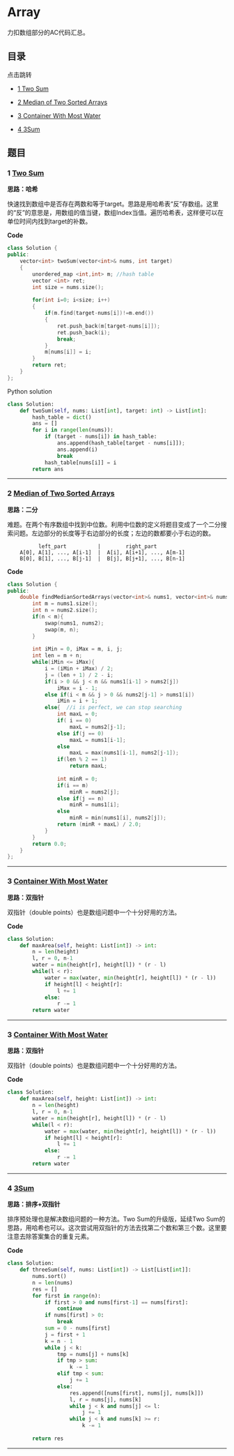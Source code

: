 # Array

力扣数组部分的AC代码汇总。

## 目录

点击跳转

* [1 Two Sum](#1)

* [2 Median of Two Sorted Arrays](#2)
* [3 Container With Most Water](#3)
* [4 3Sum](#4)

## 题目

### <span id="1">1 [Two Sum](https://leetcode.com/problems/two-sum/)</span>

**思路：哈希**

快速找到数组中是否存在两数和等于target。思路是用哈希表“反”存数组。这里的“反”的意思是，用数组的值当键，数组Index当值。遍历哈希表，这样便可以在单位时间内找到target的补数。

**Code**

```c++
class Solution {
public:
	vector<int> twoSum(vector<int>& nums, int target) 
	{
		unordered_map <int,int> m; //hash table
		vector <int> ret;
		int size = nums.size();
    
		for(int i=0; i<size; i++)
		{
			if(m.find(target-nums[i])!=m.end())
			{
				ret.push_back(m[target-nums[i]]);
				ret.push_back(i);
				break;
			}
			m[nums[i]] = i;
		}
		return ret;
	}
};
```

Python solution

```python
class Solution:
    def twoSum(self, nums: List[int], target: int) -> List[int]:
        hash_table = dict()
        ans = []
        for i in range(len(nums)):
            if (target - nums[i]) in hash_table:
                ans.append(hash_table[target - nums[i]]);
                ans.append(i)
                break
            hash_table[nums[i]] = i
        return ans
```

---

### <span id="2">2 [Median of Two Sorted Arrays](https://leetcode.com/problems/median-of-two-sorted-arrays/)</span>

**思路：二分**

难题。在两个有序数组中找到中位数。利用中位数的定义将题目变成了一个二分搜索问题。左边部分的长度等于右边部分的长度；左边的数都要小于右边的数。

```
          left_part          |        right_part
    A[0], A[1], ..., A[i-1]  |  A[i], A[i+1], ..., A[m-1]
    B[0], B[1], ..., B[j-1]  |  B[j], B[j+1], ..., B[n-1]
```

**Code**

```c++
class Solution {
public:
    double findMedianSortedArrays(vector<int>& nums1, vector<int>& nums2) {
        int m = nums1.size();
        int n = nums2.size();
        if(n < m){
            swap(nums1, nums2);
            swap(m, n);
        }
        
        int iMin = 0, iMax = m, i, j;
        int len = m + n;
        while(iMin <= iMax){
            i = (iMin + iMax) / 2;
            j = (len + 1) / 2 - i;
            if(i > 0 && j < n && nums1[i-1] > nums2[j])
                iMax = i - 1;
            else if(i < m && j > 0 && nums2[j-1] > nums1[i])
                iMin = i + 1;
            else{  //i is perfect, we can stop searching
                int maxL = 0;
                if( i == 0)
                    maxL = nums2[j-1];
                else if(j == 0)
                    maxL = nums1[i-1];
                else
                    maxL = max(nums1[i-1], nums2[j-1]);
                if(len % 2 == 1)
                    return maxL;
                
                int minR = 0;
                if(i == m)
                    minR = nums2[j];
                else if(j == n)
                    minR = nums1[i];
                else
                    minR = min(nums1[i], nums2[j]);
                return (minR + maxL) / 2.0; 
            }
        }
        return 0.0;
    }
};

```

---

### <span id="3">3 [Container With Most Water](https://leetcode.com/problems/container-with-most-water/)</span>

**思路：双指针**

双指针（double points）也是数组问题中一个十分好用的方法。

**Code**

```python
class Solution:
    def maxArea(self, height: List[int]) -> int:
        n = len(height)
        l, r = 0, n-1
        water = min(height[r], height[l]) * (r - l)
        while(l < r):
            water = max(water, min(height[r], height[l]) * (r - l))
            if height[l] < height[r]:
                l += 1
            else:
                r -= 1
        return water 
```

---

### <span id="3">3 [Container With Most Water](https://leetcode.com/problems/container-with-most-water/)</span>

**思路：双指针**

双指针（double points）也是数组问题中一个十分好用的方法。

**Code**

```python
class Solution:
    def maxArea(self, height: List[int]) -> int:
        n = len(height)
        l, r = 0, n-1
        water = min(height[r], height[l]) * (r - l)
        while(l < r):
            water = max(water, min(height[r], height[l]) * (r - l))
            if height[l] < height[r]:
                l += 1
            else:
                r -= 1
        return water 
```

---

### <span id="4">4 [3Sum](https://leetcode.com/problems/3sum/)</span>

**思路：排序+双指针**

排序预处理也是解决数组问题的一种方法。Two Sum的升级版，延续Two Sum的思路，用哈希也可以。这次尝试用双指针的方法去找第二个数和第三个数。这里要注意去除答案集合的重复元素。

**Code**

```python
class Solution:
    def threeSum(self, nums: List[int]) -> List[List[int]]:
        nums.sort()
        n = len(nums)
        res = []
        for first in range(n):
            if first > 0 and nums[first-1] == nums[first]:
                continue
            if nums[first] > 0:
                break
            sum = 0 - nums[first]
            j = first + 1
            k = n - 1
            while j < k:
                tmp = nums[j] + nums[k]
                if tmp > sum:
                    k -= 1
                elif tmp < sum:
                    j += 1
                else:
                    res.append([nums[first], nums[j], nums[k]])
                    l, r = nums[j], nums[k]
                    while j < k and nums[j] <= l:
                        j += 1
                    while j < k and nums[k] >= r:
                        k -= 1
                    
        return res
```

------

